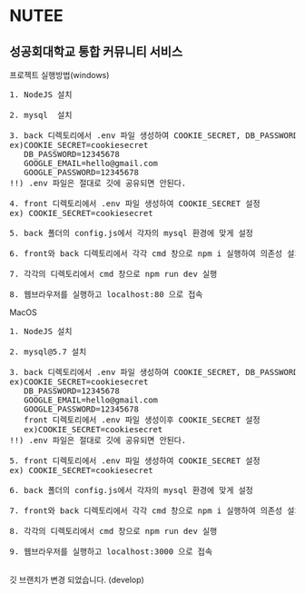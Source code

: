 NUTEE
=========
성공회대학교 통합 커뮤니티 서비스
---------
프로젝트 실행방법(windows)
<pre>
1. NodeJS 설치

2. mysql  설치

3. back 디렉토리에서 .env 파일 생성하여 COOKIE_SECRET, DB_PASSWORD, GOOGLE_EMAIL, GOOGLE_PASSWORD 설정
ex)COOKIE_SECRET=cookiesecret
   DB_PASSWORD=12345678
   GOOGLE_EMAIL=hello@gmail.com
   GOOGLE_PASSWORD=12345678
!!) .env 파일은 절대로 깃에 공유되면 안된다.

4. front 디렉토리에서 .env 파일 생성하여 COOKIE_SECRET 설정
ex) COOKIE_SECRET=cookiesecret 

5. back 폴더의 config.js에서 각자의 mysql 환경에 맞게 설정

6. front와 back 디렉토리에서 각각 cmd 창으로 npm i 실행하여 의존성 설치

7. 각각의 디렉토리에서 cmd 창으로 npm run dev 실행

8. 웹브라우저를 실행하고 localhost:80 으로 접속
</pre> 

MacOS
<pre>
1. NodeJS 설치

2. mysql@5.7 설치

3. back 디렉토리에서 .env 파일 생성하여 COOKIE_SECRET, DB_PASSWORD, GOOGLE_EMAIL, GOOGLE_PASSWORD 설정
ex)COOKIE_SECRET=cookiesecret
   DB_PASSWORD=12345678
   GOOGLE_EMAIL=hello@gmail.com
   GOOGLE_PASSWORD=12345678
   front 디렉토리에서 .env 파일 생성이후 COOKIE_SECRET 설정
   ex)COOKIE_SECRET=cookiesecret
!!) .env 파일은 절대로 깃에 공유되면 안된다.

5. front 디렉토리에서 .env 파일 생성하여 COOKIE_SECRET 설정
ex) COOKIE_SECRET=cookiesecret 

6. back 폴더의 config.js에서 각자의 mysql 환경에 맞게 설정

7. front와 back 디렉토리에서 각각 cmd 창으로 npm i 실행하여 의존성 설치

8. 각각의 디렉토리에서 cmd 창으로 npm run dev 실행

9. 웹브라우저를 실행하고 localhost:3000 으로 접속

</pre>

깃 브랜치가 변경 되었습니다. (develop)
